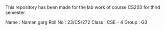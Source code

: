 This repository has been made for the lab work of course CS203 for third semester.

Name : Naman garg Roll No : 23/CS/272 Class : CSE - 4 Group : G3
